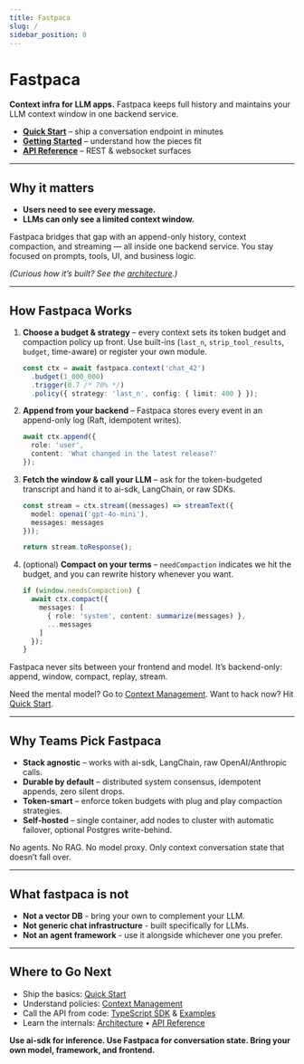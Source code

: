 ```yaml
---
title: Fastpaca
slug: /
sidebar_position: 0
---
```


# Fastpaca

**Context infra for LLM apps.** Fastpaca keeps full history and maintains your LLM context window in one backend service. 

- **[Quick Start](./usage/quickstart.md)** – ship a conversation endpoint in minutes  
- **[Getting Started](./usage/getting-started.md)** – understand how the pieces fit  
- **[API Reference](./api/rest.md)** – REST & websocket surfaces

---

## Why it matters

- **Users need to see every message.**
- **LLMs can only see a limited context window.**

Fastpaca bridges that gap with an append-only history, context compaction, and streaming — all inside one backend service. You stay focused on prompts, tools, UI, and business logic. 

*(Curious how it’s built? See the [architecture](./architecture.md).)*

---

## How Fastpaca Works

1. **Choose a budget & strategy** – every context sets its token budget and compaction policy up front. Use built-ins (`last_n`, `strip_tool_results`, `budget`, time-aware) or register your own module.  
   ```ts
   const ctx = await fastpaca.context('chat_42')
     .budget(1_000_000)
     .trigger(0.7 /* 70% */)
     .policy({ strategy: 'last_n', config: { limit: 400 } });
   ```
2. **Append from your backend** – Fastpaca stores every event in an append-only log (Raft, idempotent writes).  
   ```ts
   await ctx.append({
     role: 'user',
     content: 'What changed in the latest release?'
   });
   ```
3. **Fetch the window & call your LLM** – ask for the token-budgeted transcript and hand it to ai-sdk, LangChain, or raw SDKs.  
   ```ts
   const stream = ctx.stream((messages) => streamText({
     model: openai('gpt-4o-mini'),
     messages: messages
   }));

   return stream.toResponse();
   ```
4. (optional) **Compact on your terms** – `needCompaction` indicates we hit the budget, and you can rewrite history whenever you want.
   ```ts
   if (window.needsCompaction) {
     await ctx.compact({
       messages: [
         { role: 'system', content: summarize(messages) }, 
         ...messages
       ]
     });
   }
   ```

Fastpaca never sits between your frontend and model. It’s backend-only: append, window, compact, replay, stream.

Need the mental model? Go to [Context Management](./usage/context-management.md). Want to hack now? Hit [Quick Start](./usage/quickstart.md).

---

## Why Teams Pick Fastpaca

- **Stack agnostic** – works with ai-sdk, LangChain, raw OpenAI/Anthropic calls.  
- **Durable by default** – distributed system consensus, idempotent appends, zero silent drops.  
- **Token-smart** – enforce token budgets with plug and play compaction strategies.
- **Self-hosted** – single container, add nodes to cluster with automatic failover, optional Postgres write-behind.  

No agents. No RAG. No model proxy. Only context conversation state that doesn’t fall over.

---

## What fastpaca is not

- **Not a vector DB** - bring your own to complement your LLM.
- **Not generic chat infrastructure** - built specifically for LLMs.
- **Not an agent framework** - use it alongside whichever one you prefer.

---

## Where to Go Next

- Ship the basics: [Quick Start](./usage/quickstart.md)  
- Understand policies: [Context Management](./usage/context-management.md)  
- Call the API from code: [TypeScript SDK](./usage/typescript-sdk.md) & [Examples](./usage/examples.md)  
- Learn the internals: [Architecture](./architecture.md) • [API Reference](./api/rest.md)

**Use ai-sdk for inference. Use Fastpaca for conversation state. Bring your own model, framework, and frontend.**
